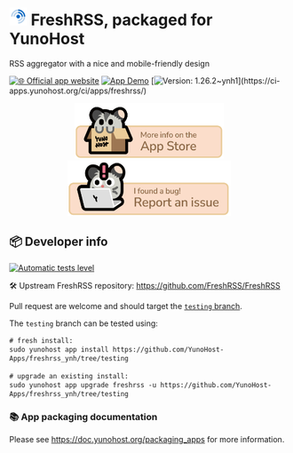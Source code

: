 <!--
N.B.: This README was automatically generated by <https://github.com/YunoHost/apps_tools/blob/main/readme_generator>
It shall NOT be edited by hand.
-->

<h1>
  <img src="https://raw.githubusercontent.com/YunoHost/apps/main/logos/freshrss.png" width="32px" alt="Logo of FreshRSS">
  FreshRSS, packaged for YunoHost
</h1>

RSS aggregator with a nice and mobile-friendly design

[![🌐 Official app website](https://img.shields.io/badge/Official_app_website-darkgreen?style=for-the-badge)](http://freshrss.org/)
[![App Demo](https://img.shields.io/badge/App_Demo-blue?style=for-the-badge)](https://demo.freshrss.org)
[![Version: 1.26.2~ynh1](https://img.shields.io/badge/Version-1.26.2~ynh1-rgba(0,150,0,1)?style=for-the-badge)](https://ci-apps.yunohost.org/ci/apps/freshrss/)

<div align="center">
<a href="https://apps.yunohost.org/app/freshrss"><img height="100px" src="https://github.com/YunoHost/yunohost-artwork/raw/refs/heads/main/badges/neopossum-badges/badge_more_info_on_the_appstore.svg"/></a>
<a href="https://github.com/YunoHost-Apps/freshrss_ynh/issues"><img height="100px" src="https://github.com/YunoHost/yunohost-artwork/raw/refs/heads/main/badges/neopossum-badges/badge_report_an_issue.svg"/></a>
</div>

## 📦 Developer info

[![Automatic tests level](https://apps.yunohost.org/badge/cilevel/freshrss)](https://ci-apps.yunohost.org/ci/apps/freshrss/)

🛠️ Upstream FreshRSS repository: <https://github.com/FreshRSS/FreshRSS>

Pull request are welcome and should target the [`testing` branch](https://github.com/YunoHost-Apps/freshrss_ynh/tree/testing).

The `testing` branch can be tested using:
```
# fresh install:
sudo yunohost app install https://github.com/YunoHost-Apps/freshrss_ynh/tree/testing

# upgrade an existing install:
sudo yunohost app upgrade freshrss -u https://github.com/YunoHost-Apps/freshrss_ynh/tree/testing
```

### 📚 App packaging documentation

Please see <https://doc.yunohost.org/packaging_apps> for more information.